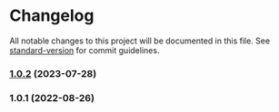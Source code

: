 # Changelog

All notable changes to this project will be documented in this file. See [standard-version](https://github.com/conventional-changelog/standard-version) for commit guidelines.

### [1.0.2](https://github.com/anotherstarburst/one-tab-enforcer/compare/v1.0.1...v1.0.2) (2023-07-28)

### 1.0.1 (2022-08-26)

